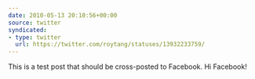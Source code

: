 ```yaml
---
date: 2010-05-13 20:10:56+00:00
source: twitter
syndicated:
- type: twitter
  url: https://twitter.com/roytang/statuses/13932233759/
---
```


This is a test post that should be cross-posted to Facebook. Hi Facebook!